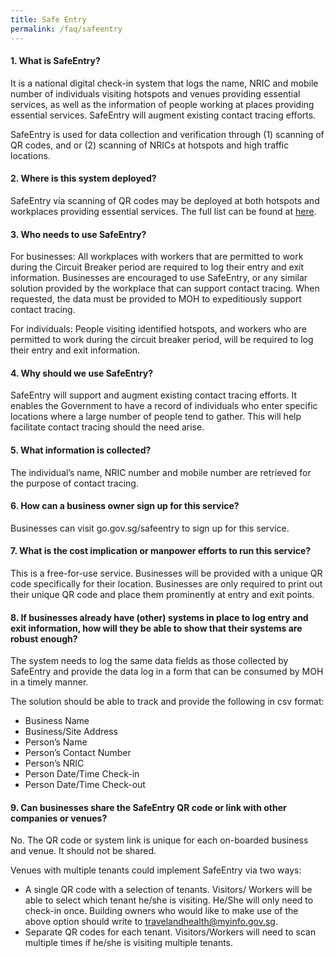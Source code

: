 ```yaml
---
title: Safe Entry
permalink: /faq/safeentry
---
```


#### **1. What is SafeEntry?**
It is a national digital check-in system that logs the name, NRIC and mobile number of individuals visiting hotspots and venues providing essential services, as well as the information of people working at places providing essential services. SafeEntry will augment existing contact tracing efforts.

SafeEntry is used for data collection and verification through (1) scanning of QR codes, and or (2) scanning of NRICs at hotspots and high traffic locations.

#### **2. Where is this system deployed?**
SafeEntry via scanning of QR codes may be deployed at both hotspots and workplaces providing essential services. The full list can be found at <a href="https://covid.gobusiness.gov.sg/essentialservices" target="_blank">here</a>.

#### **3. Who needs to use SafeEntry?**
For businesses: All workplaces with workers that are permitted to work during the Circuit Breaker period are required to log their entry and exit information. Businesses are encouraged to use SafeEntry, or any similar solution provided by the workplace that can support contact tracing. When requested, the data must be provided to MOH to expeditiously support contact tracing.

For individuals: People visiting identified hotspots, and workers who are permitted to work during the circuit breaker period, will be required to log their entry and exit information.

#### **4. Why should we use SafeEntry?**
SafeEntry will support and augment existing contact tracing efforts. It enables the Government to have a record of individuals who enter specific locations where a large number of people tend to gather. This will help facilitate contact tracing should the need arise.

#### **5. What information is collected?**
The individual’s name, NRIC number and mobile number are retrieved for the purpose of contact tracing.

#### **6. How can a business owner sign up for this service?**
Businesses can visit go.gov.sg/safeentry to sign up for this service.

#### **7. What is the cost implication or manpower efforts to run this service?**
This is a free-for-use service. Businesses will be provided with a unique QR code specifically for their location. Businesses are only required to print out their unique QR code and place them prominently at entry and exit points.

#### **8. If businesses already have (other) systems in place to log entry and exit information, how will they be able to show that their systems are robust enough?**
The system needs to log the same data fields as those collected by SafeEntry and provide the data log in a form that can be consumed by MOH in a timely manner.

The solution should be able to track and provide the following in csv format:
- Business Name
- Business/Site Address
- Person’s Name
- Person’s Contact Number
- Person’s NRIC
- Person Date/Time Check-in
- Person Date/Time Check-out

#### **9. Can businesses share the SafeEntry QR code or link with other companies or venues?**
No. The QR code or system link is unique for each on-boarded business and venue. It should not be shared.

Venues with multiple tenants could implement SafeEntry via two ways:
- A single QR code with a selection of tenants. Visitors/ Workers will be able to select which tenant he/she is visiting. He/She will only need to check-in once. Building owners who would like to make use of the above option should write to <a href = "mailto: travelandhealth@myinfo.gov.sg">travelandhealth@myinfo.gov.sg</a>.
- Separate QR codes for each tenant. Visitors/Workers will need to scan multiple times if he/she is visiting multiple tenants.
